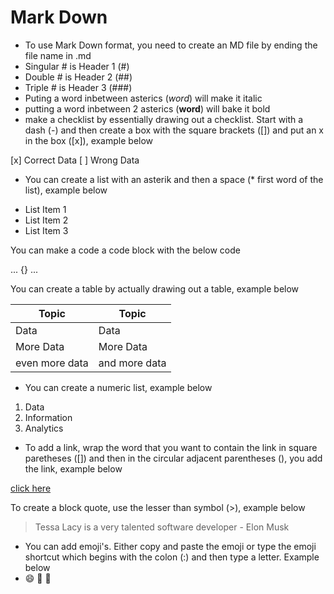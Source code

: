 # Mark Down

- To use Mark Down format, you need to create an MD file by ending the file name in .md
- Singular # is Header 1 (#)
- Double # is Header 2 (##)
- Triple # is Header 3 (###)
- Puting a word inbetween asterics (*word*) will make it italic
- putting a word inbetween 2 asterics (**word**) will bake it bold
- make a checklist by essentially drawing out a checklist. Start with a dash (-) and then create a box with the square brackets ([]) and put an x in the box ([x]), example below

[x] Correct Data
[ ] Wrong Data

- You can create a list with an asterik and then a space (* first word of the list), example below

* List Item 1
* List Item 2
* List Item 3

You can make a code a code block with the below code

...
{}
...

You can create a table by actually drawing out a table, example below

|Topic|Topic|
|-----|-----|
|Data|Data|
|More Data|More Data|
|even more data|and more data|

- You can create a numeric list, example below

1. Data
2. Information
3. Analytics

- To add a link, wrap the word that you want to contain the link in square paretheses ([]) and then in the circular adjacent parentheses (), you add the link, example below

[click here](www.tessalacy.com) 

To create a block quote, use the lesser than symbol (>), example below

>Tessa Lacy is a very talented software developer - Elon Musk

- You can add emoji's. Either copy and paste the emoji or type the emoji shortcut which begins with the colon (:) and then type a letter. Example below
- 😄 🔽 🐒

